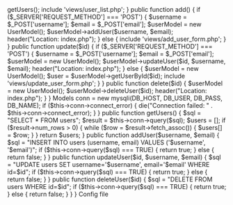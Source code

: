 <?php
require_once 'UserModel.php';

class UserController {
    public function index() {
        $userModel = new UserModel();
        $users = $userModel->getUsers();
        include 'views/user_list.php';
    }

    public function add() {
        if ($_SERVER['REQUEST_METHOD'] === 'POST') {
            $username = $_POST['username'];
            $email = $_POST['email'];
            $userModel = new UserModel();
            $userModel->addUser($username, $email);
            header("Location: index.php");
        } else {
            include 'views/add_user_form.php';
        }
    }

    public function update($id) {
        if ($_SERVER['REQUEST_METHOD'] === 'POST') {
            $username = $_POST['username'];
            $email = $_POST['email'];
            $userModel = new UserModel();
            $userModel->updateUser($id, $username, $email);
            header("Location: index.php");
        } else {
            $userModel = new UserModel();
            $user = $userModel->getUserById($id);
            include 'views/update_user_form.php';
        }
    }

    public function delete($id) {
        $userModel = new UserModel();
        $userModel->deleteUser($id);
        header("Location: index.php");
    }
}





Models

<?php
require_once 'config.php';

class UserModel {
    private $conn;

    public function __construct() {
        $this->conn = new mysqli(DB_HOST, DB_USER, DB_PASS, DB_NAME);
        if ($this->conn->connect_error) {
            die("Connection failed: " . $this->conn->connect_error);
        }
    }

    public function getUsers() {
        $sql = "SELECT * FROM users";
        $result = $this->conn->query($sql);
        $users = [];
        if ($result->num_rows > 0) {
            while ($row = $result->fetch_assoc()) {
                $users[] = $row;
            }
        }
        return $users;
    }

    public function addUser($username, $email) {
        $sql = "INSERT INTO users (username, email) VALUES ('$username', '$email')";
        if ($this->conn->query($sql) === TRUE) {
            return true;
        } else {
            return false;
        }
    }

    public function updateUser($id, $username, $email) {
        $sql = "UPDATE users SET username='$username', email='$email' WHERE id=$id";
        if ($this->conn->query($sql) === TRUE) {
            return true;
        } else {
            return false;
        }
    }

    public function deleteUser($id) {
        $sql = "DELETE FROM users WHERE id=$id";
        if ($this->conn->query($sql) === TRUE) {
            return true;
        } else {
            return false;
        }
    }
}


Config file


<?php
define('DB_HOST', 'localhost');
define('DB_USER', 'username');
define('DB_PASS', 'password');
define('DB_NAME', 'database_name');
